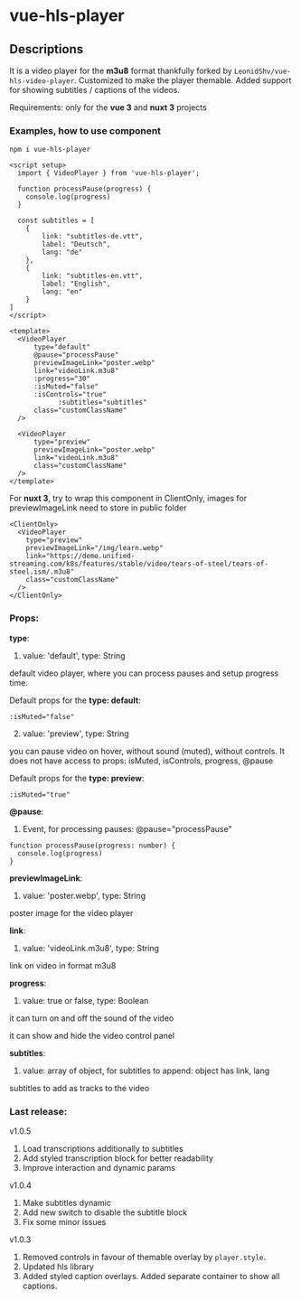 # vue-hls-player

## Descriptions

It is a video player for the **m3u8** format
thankfully forked by `LeonidShv/vue-hls-video-player`.
Customized to make the player themable. Added
support for showing subtitles / captions of
the videos.

Requirements:
  only for the **vue 3** and **nuxt 3** projects

### Examples, how to use component
```
npm i vue-hls-player
```

```
<script setup>
  import { VideoPlayer } from 'vue-hls-player';

  function processPause(progress) {
    console.log(progress)
  }

  const subtitles = [
	{
		link: "subtitles-de.vtt",
		label: "Deutsch",
		lang: "de"
	},
	{
		link: "subtitles-en.vtt",
		label: "English",
		lang: "en"
	}
]
</script>

<template>
  <VideoPlayer
      type="default"
      @pause="processPause"
      previewImageLink="poster.webp"
      link="videoLink.m3u8"
      :progress="30"
      :isMuted="false"
      :isControls="true"
			:subtitles="subtitles"
      class="customClassName"
  />

  <VideoPlayer
      type="preview"
      previewImageLink="poster.webp"
      link="videoLink.m3u8"
      class="customClassName"
  />
</template>
```
For **nuxt 3**, try to wrap this component in ClientOnly, images for previewImageLink need to store in public folder
```
<ClientOnly>
  <VideoPlayer
    type="preview"
    previewImageLink="/img/learn.webp"
    link="https://demo.unified-streaming.com/k8s/features/stable/video/tears-of-steel/tears-of-steel.ism/.m3u8"
    class="customClassName"
  />
</ClientOnly>
```
### Props:
**type**: 
1. value: 'default', type: String

default video player, where you can process pauses and setup progress time.

Default props for the **type: default**:
```
:isMuted="false"
```
2. value: 'preview', type: String

you can pause video on hover, without sound (muted), without controls. It does not have access to props: isMuted, isControls, progress, @pause

Default props for the **type: preview**:
```
:isMuted="true"
```

**@pause**: 
1. Event, for processing pauses:
@pause="processPause"
```
function processPause(progress: number) {
  console.log(progress)
}
```
**previewImageLink**: 
1. value: 'poster.webp', type: String

poster image for the video player

**link**: 
1. value: 'videoLink.m3u8', type: String

link on video in format m3u8

**progress**:
1. value: true or false, type: Boolean

it can turn on and off the sound of the video

it can show and hide the video control panel

**subtitles**:
1. value: array of object, for subtitles to append: object has link, lang

subtitles to add as tracks to the video

### Last release:
v1.0.5
1. Load transcriptions additionally to subtitles
2. Add styled transcription block for better readability
3. Improve interaction and dynamic params

v1.0.4
1. Make subtitles dynamic
2. Add new switch to disable the subtitle block
3. Fix some minor issues

v1.0.3
1. Removed controls in favour of themable overlay by `player.style`.
2. Updated hls library
3. Added styled caption overlays. Added separate container to show all captions.
